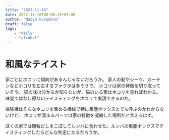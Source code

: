 ```yaml
---
title: "2023-11-16"
date: 2023-11-16T00:06:25+09:00
author: "Naoya Furudono"
draft: false
tags:
    - "daily"
    - "alcohol"
---
```


# 和風なテイスト

家ごとにホコリに傾向があるんじゃないだろうか。
家人の髪やシーツ、カーテンなどホコリを左右するファクタは多そうで、
ホコリは家の特徴を切り取っていそう。
猫の味は分かるか知らないが、猫のいる家はホコリを見ればわかる。
味覚ではなし得ないテイスティングをホコリで実現できるのだ。

掃除機はそんなホコリを集める機械で特に集塵ボックスとでも呼ぶのかわからないけど、
ホコリが溜まるパーツは家の特徴を凝縮した場所だと言えるはず。

ぼくの家では顆粒だしをこぼしてルンバに食わせた。ルンバの集塵ボックスでテイスティングしたらどんな判定になるだろうか。

